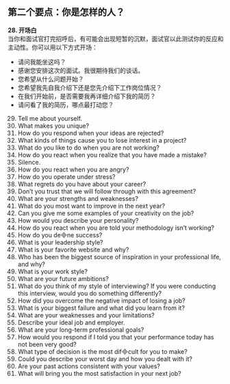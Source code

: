 ## 第二个要点：你是怎样的人？
**28. 开场白**  
当你和面试官打完招呼后，有可能会出现短暂的沉默，面试官以此测试你的反应和主动性。你可以用以下方式开场：
* 请问我能坐这吗？
* 感谢您安排这次的面试。我很期待我们的谈话。
* 您希望从什么问题开始？
* 您希望我先自我介绍下还是您先介绍下工作岗位情况？
* 在我们开始前，是否需要我再详细介绍下我的简历？
* 请问看了我的简历，哪点最打动您？

29. Tell me about yourself. 
30. What makes you unique? 
31. How do you respond when your ideas are rejected? 
32. What kinds of things cause you to lose interest in a project? 
33. What do you like to do when you are not working?
34. How do you react when you realize that you have made a mistake? 
35. Silence.
36. How do you react when you are angry? 
37. How do you operate under stress? 
38. What regrets do you have about your career? 
39. Don’t you trust that we will follow through with this agreement? 
40. What are your strengths and weaknesses? 
41. What do you most want to improve in the next year? 
42. Can you give me some examples of your creativity on the job? 
43. How would you describe your personality? 
44. How do you react when you are told your methodology isn’t working?
45. How do you dene success?
46. What is your leadership style? 
47. What is your favorite website and why? 
48. Who has been the biggest source of inspiration in your professional life, and why? 
49. What is your work style? 
50. What are your future ambitions? 
51. What do you think of my style of interviewing? If you were conducting this interview, would you do something differently? 
52. How did you overcome the negative impact of losing a job? 
53. What is your biggest failure and what did you learn from it? 
54. What are your weaknesses and your limitations?
55. Describe your ideal job and employer. 
56. What are your long-term professional goals? 
57. How would you respond if I told you that your performance today has not been very good?
58. What type of decision is the most difcult for you to make?
59. Could you describe your worst day and how you dealt with it? 
60. Are your past actions consistent with your values? 
61. What will bring you the most satisfaction in your next job?
